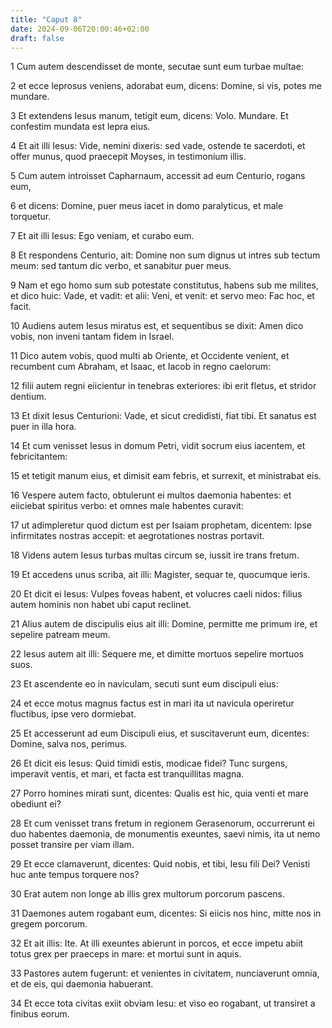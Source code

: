 ```yaml
---
title: "Caput 8"
date: 2024-09-06T20:00:46+02:00
draft: false
---
```



1 Cum autem descendisset de monte, secutae sunt eum turbae multae:

2 et ecce leprosus veniens, adorabat eum, dicens: Domine, si vis, potes me mundare.

3 Et extendens Iesus manum, tetigit eum, dicens: Volo. Mundare. Et confestim mundata est lepra eius.

4 Et ait illi Iesus: Vide, nemini dixeris: sed vade, ostende te sacerdoti, et offer munus, quod praecepit Moyses, in testimonium illis.

5 Cum autem introisset Capharnaum, accessit ad eum Centurio, rogans eum,

6 et dicens: Domine, puer meus iacet in domo paralyticus, et male torquetur.

7 Et ait illi Iesus: Ego veniam, et curabo eum.

8 Et respondens Centurio, ait: Domine non sum dignus ut intres sub tectum meum: sed tantum dic verbo, et sanabitur puer meus.

9 Nam et ego homo sum sub potestate constitutus, habens sub me milites, et dico huic: Vade, et vadit: et alii: Veni, et venit: et servo meo: Fac hoc, et facit.

10 Audiens autem Iesus miratus est, et sequentibus se dixit: Amen dico vobis, non inveni tantam fidem in Israel.

11 Dico autem vobis, quod multi ab Oriente, et Occidente venient, et recumbent cum Abraham, et Isaac, et Iacob in regno caelorum:

12 filii autem regni eiicientur in tenebras exteriores: ibi erit fletus, et stridor dentium.

13 Et dixit Iesus Centurioni: Vade, et sicut credidisti, fiat tibi. Et sanatus est puer in illa hora.

14 Et cum venisset Iesus in domum Petri, vidit socrum eius iacentem, et febricitantem:

15 et tetigit manum eius, et dimisit eam febris, et surrexit, et ministrabat eis.

16 Vespere autem facto, obtulerunt ei multos daemonia habentes: et eiiciebat spiritus verbo: et omnes male habentes curavit:

17 ut adimpleretur quod dictum est per Isaiam prophetam, dicentem: Ipse infirmitates nostras accepit: et aegrotationes nostras portavit.

18 Videns autem Iesus turbas multas circum se, iussit ire trans fretum.

19 Et accedens unus scriba, ait illi: Magister, sequar te, quocumque ieris.

20 Et dicit ei Iesus: Vulpes foveas habent, et volucres caeli nidos: filius autem hominis non habet ubi caput reclinet.

21 Alius autem de discipulis eius ait illi: Domine, permitte me primum ire, et sepelire patream meum.

22 Iesus autem ait illi: Sequere me, et dimitte mortuos sepelire mortuos suos.

23 Et ascendente eo in naviculam, secuti sunt eum discipuli eius:

24 et ecce motus magnus factus est in mari ita ut navicula operiretur fluctibus, ipse vero dormiebat.

25 Et accesserunt ad eum Discipuli eius, et suscitaverunt eum, dicentes: Domine, salva nos, perimus.

26 Et dicit eis Iesus: Quid timidi estis, modicae fidei? Tunc surgens, imperavit ventis, et mari, et facta est tranquillitas magna.

27 Porro homines mirati sunt, dicentes: Qualis est hic, quia venti et mare obediunt ei?

28 Et cum venisset trans fretum in regionem Gerasenorum, occurrerunt ei duo habentes daemonia, de monumentis exeuntes, saevi nimis, ita ut nemo posset transire per viam illam.

29 Et ecce clamaverunt, dicentes: Quid nobis, et tibi, Iesu fili Dei? Venisti huc ante tempus torquere nos?

30 Erat autem non longe ab illis grex multorum porcorum pascens.

31 Daemones autem rogabant eum, dicentes: Si eiicis nos hinc, mitte nos in gregem porcorum.

32 Et ait illis: Ite. At illi exeuntes abierunt in porcos, et ecce impetu abiit totus grex per praeceps in mare: et mortui sunt in aquis.

33 Pastores autem fugerunt: et venientes in civitatem, nunciaverunt omnia, et de eis, qui daemonia habuerant.

34 Et ecce tota civitas exiit obviam Iesu: et viso eo rogabant, ut transiret a finibus eorum.

